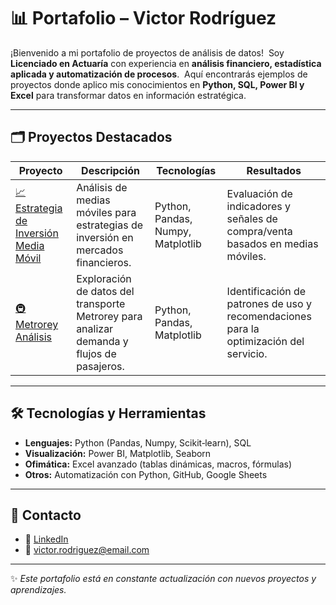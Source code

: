 # 📊 Portafolio – Victor Rodríguez

¡Bienvenido a mi portafolio de proyectos de análisis de datos!  
Soy **Licenciado en Actuaría** con experiencia en **análisis financiero, estadística aplicada y automatización de procesos**.  
Aquí encontrarás ejemplos de proyectos donde aplico mis conocimientos en **Python, SQL, Power BI y Excel** para transformar datos en información estratégica.

---

## 🗂 Proyectos Destacados

| Proyecto | Descripción | Tecnologías | Resultados |
|----------|-------------|-------------|------------|
| [📈 Estrategia de Inversión Media Móvil](./Estrategia_inversion_mediamovil.ipynb) | Análisis de medias móviles para estrategias de inversión en mercados financieros. | Python, Pandas, Numpy, Matplotlib | Evaluación de indicadores y señales de compra/venta basados en medias móviles. |
| [🚇 Metrorey Análisis](./Metrorrey.ipynb) | Exploración de datos del transporte Metrorey para analizar demanda y flujos de pasajeros. | Python, Pandas, Matplotlib | Identificación de patrones de uso y recomendaciones para la optimización del servicio. |

---

## 🛠️ Tecnologías y Herramientas

- **Lenguajes:** Python (Pandas, Numpy, Scikit‑learn), SQL  
- **Visualización:** Power BI, Matplotlib, Seaborn  
- **Ofimática:** Excel avanzado (tablas dinámicas, macros, fórmulas)  
- **Otros:** Automatización con Python, GitHub, Google Sheets  

---

## 💌 Contacto

- 📍 [LinkedIn](https://www.linkedin.com)  
- 📧 victor.rodriguez@email.com  

---

✨ *Este portafolio está en constante actualización con nuevos proyectos y aprendizajes.*
